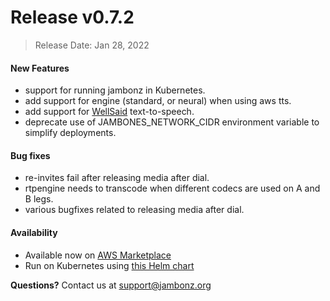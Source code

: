 # Release v0.7.2
> Release Date: Jan 28, 2022

#### New Features
- support for running jambonz in Kubernetes.
- add support for engine (standard, or neural) when using aws tts.
- add support for [WellSaid](https://wellsaidlabs.com/) text-to-speech.
- deprecate use of JAMBONES_NETWORK_CIDR environment variable to simplify deployments.

#### Bug fixes
- re-invites fail after releasing media after dial.
- rtpengine needs to transcode when different codecs are used on A and B legs.
- various bugfixes related to releasing media after dial.

#### Availability
- Available now on <a href="https://aws.amazon.com/marketplace/pp/prodview-55wp45fowbovo" target="_blank" >AWS Marketplace</a>
- Run on Kubernetes using [this Helm chart](https://github.com/jambonz/helm-charts)

**Questions?** Contact us at <a href="mailto:support@jambonz.org">support@jambonz.org</a>